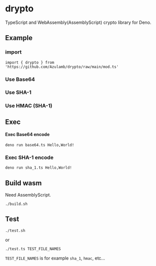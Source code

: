 # drypto
TypeScript and WebAssembly(AssemblyScript) crypto library for Deno.

## Example

### import

```
import { drypto } from 'https://github.com/Azulamb/drypto/raw/main/mod.ts'
```

### Use Base64

### Use SHA-1

### Use HMAC (SHA-1)

## Exec

#### Exec Base64 encode

```
deno run base64.ts Hello,World!
```

### Exec SHA-1 encode

```
deno run sha_1.ts Hello,World!
```

## Build wasm

Need AssemblyScript.

```
./build.sh
```

## Test

```
./test.sh
```

or

```
./test.ts TEST_FILE_NAMES
```

`TEST_FILE_NAMES` is for example `sha_1`, `hmac`, etc...



